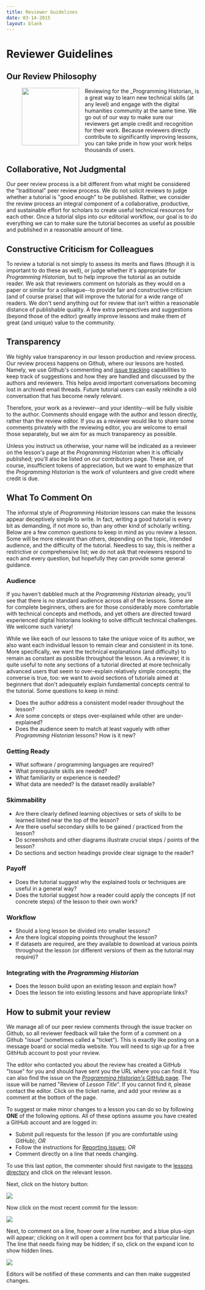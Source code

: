 ```yaml
---
title: Reviewer Guidelines
date: 03-14-2015
layout: blank
---
```


# Reviewer Guidelines

## Our Review Philosophy
<figure>
	<img src="../images/reviewer-sm.png" width="150px" style="float: left; margin-right: 15px; margin-bottom: 15px;" />
</figure>
Reviewing for the _Programming Historian_ is a great way to learn new technical skills (at any level) and engage with the digital humanities community at the same time. We go out of our way to make sure our reviewers get ample credit and recognition for their work. Because reviewers directly contribute to significantly improving lessons, you can take pride in how your work helps thousands of users.

## Collaborative, Not Judgmental
Our peer review process is a bit different from what might be considered the "traditional" peer review process. We do not solicit reviews to judge whether a tutorial is "good enough" to be published. Rather, we consider the review process an integral component of a collaborative, productive, and sustainable effort for scholars to create useful technical resources for each other. Once a tutorial slips into our editorial workflow, our goal is to do everything we can to make sure the tutorial becomes as useful as possible and published in a reasonable amount of time.

## Constructive Criticism for Colleagues
To review a tutorial is not simply to assess its merits and flaws (though it is important to do these as well), or judge whether it's appropriate for _Programming Historian_, but to help improve the tutorial as an outside reader. We ask that reviewers comment on tutorials as they would on a paper or similar for a colleague--to provide fair and constructive criticism (and of course praise) that will improve the tutorial for a wide range of readers. We don't send anything out for review that isn't within a reasonable distance of publishable quality. A few extra perspectives and suggestions (beyond those of the editor) greatly improve lessons and make them of great (and unique) value to the community.

## Transparency
We highly value transparency in our lesson production and review process. Our review process happens on Github, where our lessons are hosted. Namely, we use Github's commenting and [issue tracking](https://en.wikipedia.org/wiki/Issue_tracking_system) capabilities to keep track of suggestions and how they are handled and discussed by the authors and reviewers. This helps avoid important conversations becoming lost in archived email threads. Future tutorial users can easily rekindle a old conversation that has become newly relevant.

Therefore, your work as a reviewer--and your identity--will be fully visible to the author. Comments should engage with the author and lesson directly, rather than the review editor. If you as a reviewer would like to share some comments privately with the reviewing editor, you are welcome to email those separately, but we aim for as much transparency as possible. 

Unless you instruct us otherwise, your name will be indicated as a reviewer on the lesson's page at the _Programming Historian_ when it is officially published; you'll also be listed on our contributors page. These are, of course, insufficient tokens of appreciation, but we want to emphasize that the _Programming Historian_ is the work of volunteers and give credit where credit is due.

## What To Comment On
The informal style of _Programming Historian_ lessons can make the lessons appear deceptively simple to write. In fact, writing a good tutorial is every bit as demanding, if not more so, than any other kind of scholarly writing. Below are a few common questions to keep in mind as you review a lesson. Some will be more relevant than others, depending on the topic, intended audience, and the difficulty of the tutorial. Needless to say, this is neither a restrictive or comprehensive list; we do not ask that reviewers respond to each and every question, but hopefully they can provide some general guidance.

### Audience
If you haven't dabbled much at the _Programming Historian_ already, you'll see that there is no standard audience across all of the lessons. Some are for complete beginners, others are for those considerably more comfortable with technical concepts and methods, and yet others are directed toward experienced digital historians looking to solve difficult technical challenges. We welcome such variety!

While we like each of our lessons to take the unique voice of its author, we also want each individual lesson to remain clear and consistent in its tone. More specifically, we want the technical explanations (and difficulty) to remain as constant as possible throughout the lesson. As a reviewer, it is quite useful to note any sections of a tutorial directed at more technically advanced users that seem to over-explain relatively simple concepts; the converse is true, too: we want to avoid sections of tutorials aimed at beginners that don't adequately explain fundamental concepts central to the tutorial. Some questions to keep in mind:

- Does the author address a consistent model reader throughout the lesson? 
- Are some concepts or steps over-explained while other are under-explained?
- Does the audience seem to match at least vaguely with other _Programming Historian_ lessons? How is it new?

### Getting Ready
- What software / programming languages are required?
- What prerequisite skills are needed?
- What familiarity or experience is needed?
- What data are needed? Is the dataset readily available?

### Skimmability
- Are there clearly defined learning objectives or sets of skills to be learned listed near the top of the lesson?
- Are there useful secondary skills to be gained / practiced from the lesson?
- Do screenshots and other diagrams illustrate crucial steps / points of the lesson?
- Do sections and section headings provide clear signage to the reader?

### Payoff
- Does the tutorial suggest why the explained tools or techniques are useful in a general way?
- Does the tutorial suggest how a reader could apply the concepts (if not concrete steps) of the lesson to their own work?

### Workflow
- Should a long lesson be divided into smaller lessons?
- Are there logical stopping points throughout the lesson?
- If datasets are required, are they available to download at various points throughout the lesson (or different versions of them as the tutorial may require)?

### Integrating with the _Programming Historian_
- Does the lesson build upon an existing lesson and explain how? 
- Does the lesson tie into existing lessons and have appropriate links?


## How to submit your review
We manage all of our peer review comments through the issue tracker on Github, so all reviewer feedback will take the form of a comment on a Github "issue" (sometimes called a "ticket"). This is exactly like posting on a message board or social media website. You will need to sign up for a free GithHub account to post your review. 

The editor who contacted you about the review has created a GitHub "Issue" for you and should have sent you the URL where you can find it. You can also find the issue on the [_Programming Historian's_ GitHub page](https://github.com/programminghistorian/jekyll/issues). The issue will be named "Review of *Lesson Title*". If you cannot find it, please contact the editor. Click on the ticket name, and add your review as a comment at the bottom of the page.

To suggest or make minor changes to a lesson you can do so by following **ONE** of the following options. All of these options assume you have created a GitHub account and are logged in:

- Submit pull requests for the lesson (if you are comfortable using GitHub); *OR*
- Follow the instructions for [Reporting Issues](report-issue); *OR*
- Comment directly on a line that needs changing.

To use this last option, the commenter should first navigate to the  [lessons directory](https://github.com/programminghistorian/jekyll/tree/gh-pages/lessons) and click on the relevant lesson. 

Next, click on the history button:

![](https://cloud.githubusercontent.com/assets/1126864/4781623/36c1e29e-5cb2-11e4-9ed8-df952fbd4a0b.png)

Now click on the most recent commit for the lesson:

![](https://cloud.githubusercontent.com/assets/1126864/4781629/901b4330-5cb2-11e4-9bc9-d211daa5e987.png)

Next, to comment on a line, hover over a line number, and a blue plus-sign will appear; clicking on it will open a comment box for that particular line. The line that needs fixing may be hidden; if so, click on the expand icon to show hidden lines.

![](https://cloud.githubusercontent.com/assets/1126864/4781633/27b780b4-5cb3-11e4-81aa-0ed217b94a2f.png)

Editors will be notified of these comments and can then make suggested changes.
